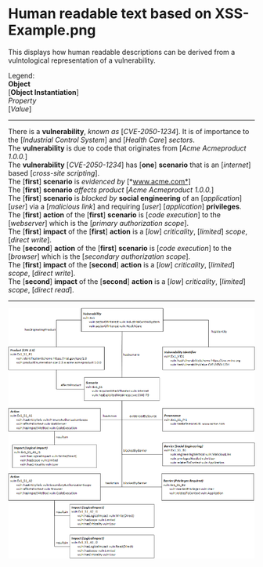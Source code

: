 # Human readable text based on XSS-Example.png

This displays how human readable descriptions can be derived from a vulntological representation of a vulnerability. <br />

Legend:<br />
**Object**<br />
[**Object Instantiation**]<br />
*Property*<br />
[*Value*]<br />

---

There is a **vulnerability**, *known as* [*CVE-2050-1234*]. It is of importance to the [*Industrial Control System*] and [*Health Care*] *sectors*.<br />
The **vulnerability** is due to code that originates from [*Acme Acmeproduct 1.0.0.*] <br />
The **vulnerability** [*CVE-2050-1234*] has [**one**] **scenario** that is an [*internet*] based [*cross-site scripting*]. <br />
The [**first**] **scenario** is *evidenced by* [*www.acme.com*]<br />
The [**first**] **scenario** *affects product* [*Acme Acmeproduct 1.0.0.*] <br />
The [**first**] **scenario** is *blocked by* **social engineering** of an [*application*] [*user*] via a [*malicious link*] and requiring [*user*] [*application*] **privileges**. <br />
The [**first**] **action** of the [**first**] **scenario** is [*code execution*] to the [*webserver*] which is the [*primary authorization scope*].<br />
The [**first**] **impact** of the [**first**] **action** is a [*low*] *criticality*, [*limited*] *scope*, [*direct write*].<br />
The [**second**] **action** of the [**first**] **scenario** is [*code execution*] to the [*browser*] which is the [*secondary authorization scope*].<br />
The [**first**] **impact** of the [**second**] **action** is a [*low*] *criticality*, [*limited*] *scope*, [*direct write*].<br />
The [**second**] **impact** of the [**second**] **action** is a [*low*] *criticality*, [*limited*] *scope*, [*direct read*]. <br />

---

![XSS-Example](xss-example.png "XSS-Example")